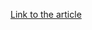 [Link to the article](https://www.zscaler.com/blogs/security-research/unintentional-leak-glimpse-attack-vectors-apt37)
